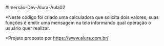 #Imersão-Dev-Alura-Aula02

*Neste código foi criado uma calculadora que solicita dois valores, suas funções é emitir uma mensagem na tela informando qual operação o usuário quer realizar.

*Projeto proposto por https://www.alura.com.br/
